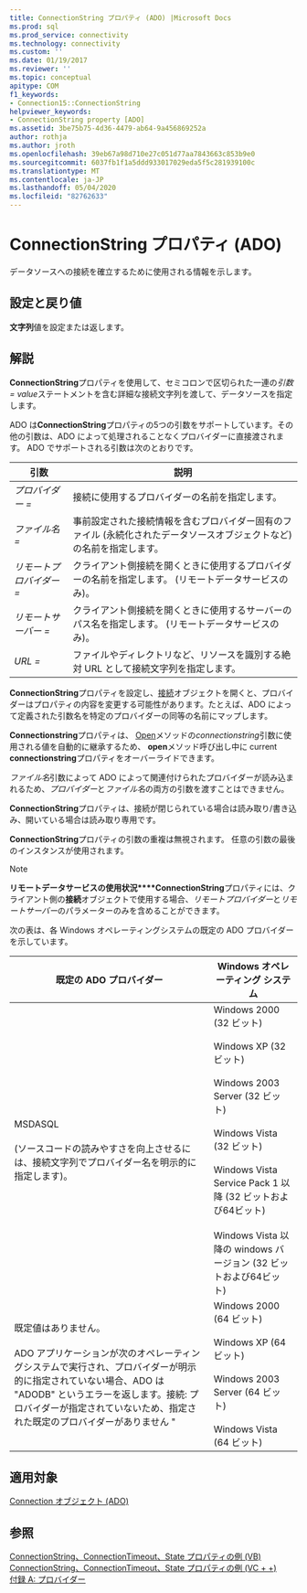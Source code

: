 ```yaml
---
title: ConnectionString プロパティ (ADO) |Microsoft Docs
ms.prod: sql
ms.prod_service: connectivity
ms.technology: connectivity
ms.custom: ''
ms.date: 01/19/2017
ms.reviewer: ''
ms.topic: conceptual
apitype: COM
f1_keywords:
- Connection15::ConnectionString
helpviewer_keywords:
- ConnectionString property [ADO]
ms.assetid: 3be75b75-4d36-4479-ab64-9a456869252a
author: rothja
ms.author: jroth
ms.openlocfilehash: 39eb67a98d710e27c051d77aa7843663c853b9e0
ms.sourcegitcommit: 6037fb1f1a5ddd933017029eda5f5c281939100c
ms.translationtype: MT
ms.contentlocale: ja-JP
ms.lasthandoff: 05/04/2020
ms.locfileid: "82762633"
---
```

# <a name="connectionstring-property-ado"></a>ConnectionString プロパティ (ADO)
データソースへの接続を確立するために使用される情報を示します。  
  
## <a name="settings-and-return-values"></a>設定と戻り値  
 **文字列**値を設定または返します。  
  
## <a name="remarks"></a>解説  
 **ConnectionString**プロパティを使用して、セミコロンで区切られた一連の*引数* *= value*ステートメントを含む詳細な接続文字列を渡して、データソースを指定します。  
  
 ADO は**ConnectionString**プロパティの5つの引数をサポートしています。その他の引数は、ADO によって処理されることなくプロバイダーに直接渡されます。 ADO でサポートされる引数は次のとおりです。  
  
|引数|説明|  
|--------------|-----------------|  
|*プロバイダー =*|接続に使用するプロバイダーの名前を指定します。|  
|*ファイル名 =*|事前設定された接続情報を含むプロバイダー固有のファイル (永続化されたデータソースオブジェクトなど) の名前を指定します。|  
|*リモートプロバイダー =*|クライアント側接続を開くときに使用するプロバイダーの名前を指定します。 (リモートデータサービスのみ)。|  
|*リモートサーバー =*|クライアント側接続を開くときに使用するサーバーのパス名を指定します。 (リモートデータサービスのみ)。|  
|*URL =*|ファイルやディレクトリなど、リソースを識別する絶対 URL として接続文字列を指定します。|  
  
 **ConnectionString**プロパティを設定し、[接続](../../../ado/reference/ado-api/connection-object-ado.md)オブジェクトを開くと、プロバイダーはプロパティの内容を変更する可能性があります。たとえば、ADO によって定義された引数名を特定のプロバイダーの同等の名前にマップします。  
  
 **Connectionstring**プロパティは、 [Open](../../../ado/reference/ado-api/open-method-ado-connection.md)メソッドの*connectionstring*引数に使用される値を自動的に継承するため、 **open**メソッド呼び出し中に current **connectionstring**プロパティをオーバーライドできます。  
  
 *ファイル名*引数によって ADO によって関連付けられたプロバイダーが読み込まれるため、*プロバイダー*と*ファイル名*の両方の引数を渡すことはできません。  
  
 **ConnectionString**プロパティは、接続が閉じられている場合は読み取り/書き込み、開いている場合は読み取り専用です。  
  
 **ConnectionString**プロパティの引数の重複は無視されます。 任意の引数の最後のインスタンスが使用されます。  
  
> [!NOTE]
>  **リモートデータサービスの使用状況****ConnectionString**プロパティには、クライアント側の**接続**オブジェクトで使用する場合、*リモートプロバイダー*と*リモートサーバー*のパラメーターのみを含めることができます。  
  
 次の表は、各 Windows オペレーティングシステムの既定の ADO プロバイダーを示しています。  
  
|既定の ADO プロバイダー|Windows オペレーティング システム|  
|--------------------------|------------------------------|  
|MSDASQL<br /><br /> (ソースコードの読みやすさを向上させるには、接続文字列でプロバイダー名を明示的に指定します)。|Windows 2000 (32 ビット)<br /><br /> Windows XP (32 ビット)<br /><br /> Windows 2003 Server (32 ビット)<br /><br /> Windows Vista (32 ビット)<br /><br /> Windows Vista Service Pack 1 以降 (32 ビットおよび64ビット)<br /><br /> Windows Vista 以降の windows バージョン (32 ビットおよび64ビット)|  
|既定値はありません。<br /><br /> ADO アプリケーションが次のオペレーティングシステムで実行され、プロバイダーが明示的に指定されていない場合、ADO は "ADODB" というエラーを返します。接続: プロバイダーが指定されていないため、指定された既定のプロバイダーがありません "|Windows 2000 (64 ビット)<br /><br /> Windows XP (64 ビット)<br /><br /> Windows 2003 Server (64 ビット)<br /><br /> Windows Vista (64 ビット)|  
  
## <a name="applies-to"></a>適用対象  
 [Connection オブジェクト (ADO)](../../../ado/reference/ado-api/connection-object-ado.md)  
  
## <a name="see-also"></a>参照  
 [ConnectionString、ConnectionTimeout、State プロパティの例 (VB)](../../../ado/reference/ado-api/connectionstring-connectiontimeout-and-state-properties-example-vb.md)   
 [ConnectionString、ConnectionTimeout、State プロパティの例 (VC + +)](../../../ado/reference/ado-api/connectionstring-connectiontimeout-and-state-properties-example-vc.md)   
 [付録 A: プロバイダー](../../../ado/guide/appendixes/appendix-a-providers.md)
